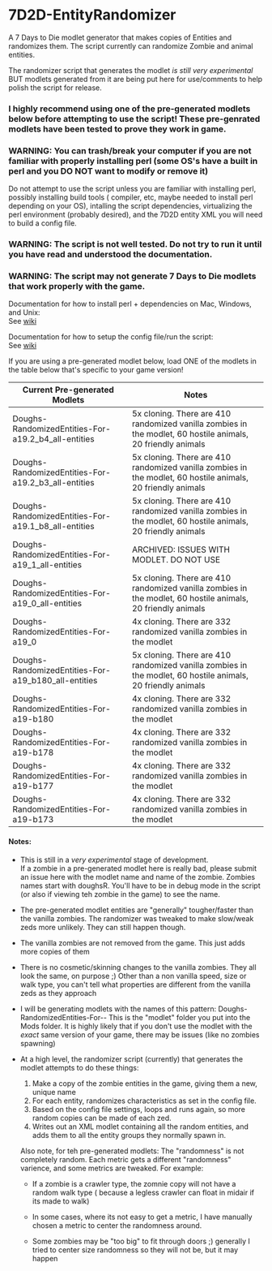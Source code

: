 # 7D2D-EntityRandomizer
A 7 Days to Die modlet generator that makes copies of Entities and randomizes them.
The script currently can randomize Zombie and animal entities.

The randomizer script that generates the modlet *is still very experimental* BUT modlets generated from it are being put here for use/comments to help polish the script for release.

### I highly recommend using one of the pre-generated modlets below before attempting to use the script!  These pre-genrated modlets have been tested to prove they work in game.

### WARNING: You can trash/break your computer if you are not familiar with properly installing perl (some OS's have a built in perl and you DO NOT want to modify or remove it)
Do not attempt to use the script unless you are familiar with installing perl, possibly installing build tools ( compiler, etc, maybe needed to install perl depending on your OS), intalling the script dependencies, virtualizing the perl environment (probably desired), and the 7D2D entity XML you will need to build a config file.

### WARNING: The script is not well tested. Do not try to run it until you have read and understood the documentation.
### WARNING: The script may not generate 7 Days to Die modlets that work properly with the game.

Documentation for how to install perl + dependencies on Mac, Windows, and Unix:\
See [wiki](https://github.com/doughphunghus/7D2D-EntityRandomizer/wiki)

Documentation for how to setup the config file/run the script:\
See [wiki](https://github.com/doughphunghus/7D2D-EntityRandomizer/wiki)

If you are using a pre-generated modlet below, load ONE of the modlets in the table below that's specific to your game version!

| Current Pre-generated Modlets  | Notes |
| ------------- | ------------- |
| Doughs-RandomizedEntities-For-a19.2_b4_all-entities | 5x cloning. There are 410 randomized vanilla zombies in the modlet, 60 hostile animals, 20 friendly animals |
| Doughs-RandomizedEntities-For-a19.2_b3_all-entities | 5x cloning. There are 410 randomized vanilla zombies in the modlet, 60 hostile animals, 20 friendly animals |
| Doughs-RandomizedEntities-For-a19.1_b8_all-entities | 5x cloning. There are 410 randomized vanilla zombies in the modlet, 60 hostile animals, 20 friendly animals |
| Doughs-RandomizedEntities-For-a19_1_all-entities | ARCHIVED: ISSUES WITH MODLET.  DO NOT USE |
| Doughs-RandomizedEntities-For-a19_0_all-entities | 5x cloning. There are 410 randomized vanilla zombies in the modlet, 60 hostile animals, 20 friendly animals |
| Doughs-RandomizedEntities-For-a19_0 | 4x cloning. There are 332 randomized vanilla zombies in the modlet |
| Doughs-RandomizedEntities-For-a19_b180_all-entities | 5x cloning. There are 410 randomized vanilla zombies in the modlet, 60 hostile animals, 20 friendly animals |
| Doughs-RandomizedEntities-For-a19-b180 | 4x cloning. There are 332 randomized vanilla zombies in the modlet |
| Doughs-RandomizedEntities-For-a19-b178 | 4x cloning. There are 332 randomized vanilla zombies in the modlet |
| Doughs-RandomizedEntities-For-a19-b177 | 4x cloning. There are 332 randomized vanilla zombies in the modlet |
| Doughs-RandomizedEntities-For-a19-b173 | 4x cloning. There are 332 randomized vanilla zombies in the modlet |

#### Notes:
- This is still in a *very experimental* stage of development.  
  If a zombie in a pre-generated modlet here is really bad, please submit an issue here with the modlet name and name of the zombie. Zombies names start with doughsR<number>. You'll have to be in debug mode in the script (or also if viewing teh zombie in the game) to see the name.
- The pre-generated modlet entities are "generally" tougher/faster than the vanilla zombies.
  The randomizer was tweaked to make slow/weak zeds more unlikely. They can still happen though.
- The vanilla zombies are not removed from the game.  This just adds more copies of them
- There is no cosmetic/skinning changes to the vanilla zombies. They all look the same, on purpose ;)
  Other than a non vanilla speed, size or walk type, you can't tell what properties are different from the vanilla zeds as they approach
- I will be generating modlets with the names of this pattern: Doughs-RandomizedEntities-For-<major version>-<build version>
  This is the "modlet" folder you put into the Mods folder.
  It is highly likely that if you don't use the modlet with the *exact* same version of your game, there may be issues (like no zombies spawning)

- At a high level, the randomizer script (currently) that generates the modlet attempts to do these things:
  1. Make a copy of the zombie entities in the game, giving them a new, unique name
  2. For each entity, randomizes characteristics as set in the config file.
  3. Based on the config file settings, loops and runs again, so more random copies can be made of each zed.  
  4. Writes out an XML modlet containing all the random entities, and adds them to all the entity groups they normally spawn in.

  Also note, for teh pre-generated modlets:
  The "randomness" is not completely random.  Each metric gets a different "randomness" varience, and some metrics are tweaked.
  For example:
  - If a zombie is a crawler type, the zomnie copy will not have a random walk type ( because a legless crawler can float in midair if its made to walk)

  - In some cases, where its not easy to get a metric, I have manually chosen a metric to center the randomness around.

  - Some zombies may be "too big" to fit through doors ;)  generally I tried to center size randomness so they will not be, but it may happen
